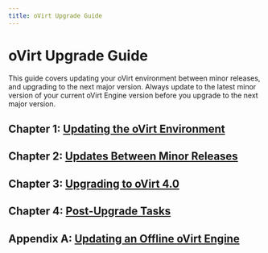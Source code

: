 ```yaml
---
title: oVirt Upgrade Guide
---
```


# oVirt Upgrade Guide

This guide covers updating your oVirt environment between minor releases, and upgrading to the next major version. Always update to the latest minor version of your current oVirt Engine version before you upgrade to the next major version.

## Chapter 1: [Updating the oVirt Environment](../chap-Updating_the_oVirt_Environment)

## Chapter 2: [Updates Between Minor Releases](../chap-Updates_between_Minor_Releases)

## Chapter 3: [Upgrading to oVirt 4.0](../chap-Updating_the_oVirt_Environment)

## Chapter 4: [Post-Upgrade Tasks](../chap-Post-Upgrade_Tasks)

## Appendix A: [Updating an Offline oVirt Engine](../appe-Updating_an_Offline_oVirt_Engine)
